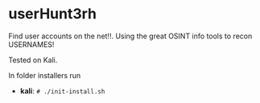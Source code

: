 
userHunt3rh
===========

Find user accounts on the net!!. Using the great OSINT info tools to recon USERNAMES!

Tested on Kali.

In folder installers run 

* **kali**: ```# ./init-install.sh   ```
